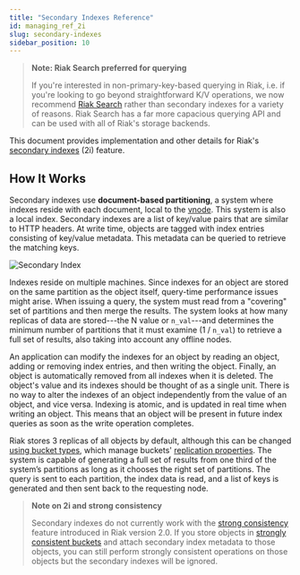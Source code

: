 ```yaml
---
title: "Secondary Indexes Reference"
id: managing_ref_2i
slug: secondary-indexes
sidebar_position: 10
---
```


[usage bucket types]: ../../developing/usage/bucket-types.md

[use ref strong consistency]: ../../using/reference/strong-consistency.md

> **Note: Riak Search preferred for querying**
>
> If you're interested in non-primary-key-based querying in Riak, i.e. if
> you're looking to go beyond straightforward K/V operations, we now
> recommend [Riak Search](../../developing/usage/search.md) rather than secondary indexes for a variety of reasons. Riak Search has a far more capacious querying API and can be used with all of Riak's storage backends.

This document provides implementation and other details for Riak's
[secondary indexes](../../developing/usage/secondary-indexes.md) (2i) feature.

## How It Works

Secondary indexes use **document-based partitioning**, a system where
indexes reside with each document, local to the [vnode](../../learn/glossary.md#vnode). This
system is also a local index. Secondary indexes are a list of key/value
pairs that are similar to HTTP headers. At write time, objects are
tagged with index entries consisting of key/value metadata. This
metadata can be queried to retrieve the matching keys.

![Secondary Index](/images/Secondary-index-example.png)

Indexes reside on multiple machines. Since indexes for an object are
stored on the same partition as the object itself, query-time
performance issues might arise. When issuing a query, the system must
read from a "covering" set of partitions and then merge the results.
The system looks at how many replicas of data are stored---the N value
or `n_val`---and determines the minimum number of partitions that it
must examine (1 / `n_val`) to retrieve a full set of results, also
taking into account any offline nodes.

An application can modify the indexes for an object by reading an
object, adding or removing index entries, and then writing the object.
Finally, an object is automatically removed from all indexes when it is
deleted. The object's value and its indexes should be thought of as a
single unit. There is no way to alter the indexes of an object
independently from the value of an object, and vice versa. Indexing is
atomic, and is updated in real time when writing an object. This means
that an object will be present in future index queries as soon as the
write operation completes.

Riak stores 3 replicas of all objects by default, although this can be
changed [using bucket types][usage bucket types], which manage buckets' [replication properties](../../developing/app-guide/replication-properties.md). The system is capable of generating a full set of results
from one third of the system’s partitions as long as it chooses the
right set of partitions. The query is sent to each partition, the index
data is read, and a list of keys is generated and then sent back to the
requesting node.

> **Note on 2i and strong consistency**
>
> Secondary indexes do not currently work with the [strong consistency][use ref strong consistency] feature introduced in Riak version 2.0. If you store objects in [strongly consistent buckets](../../developing/app-guide/strong-consistency.md#creating-consistent-bucket-types) and attach
> secondary index metadata to those objects, you can still perform
> strongly consistent operations on those objects but the secondary
> indexes will be ignored.
